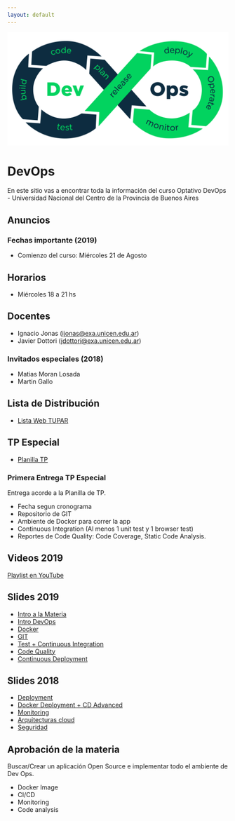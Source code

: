```yaml
---
layout: default
---
```



![DevOps](assets/img/devops.png)

# DevOps
En este sitio vas a encontrar toda la información del curso Optativo DevOps - Universidad Nacional del Centro de la Provincia de Buenos Aires


## Anuncios
<!-- Este Miercoles 29/05 hay clases de 18 a 21hs. -->


### Fechas importante (2019)
* Comienzo del curso: Miércoles 21 de Agosto

## Horarios
* Miércoles 18 a 21 hs

## Docentes
* Ignacio Jonas (ijonas@exa.unicen.edu.ar)
* Javier Dottori (jdottori@exa.unicen.edu.ar)
<!-- * Alejandro Perez (ajperez@exa.unicen.edu.ar) -->
### Invitados especiales (2018)
* Matias Moran Losada
* Martin Gallo

## Lista de Distribución
* [Lista Web TUPAR](https://groups.google.com/forum/#!forum/web-tupar)

## TP Especial
* [Planilla TP](https://docs.google.com/spreadsheets/d/1IeDIP41mUUqU8c1q9qztlejaIELn9uZT9WvroR0wlVk/edit#gid=0)
### Primera Entrega TP Especial
Entrega acorde a la Planilla de TP.
- Fecha segun cronograma
- Repositorio de GIT
- Ambiente de Docker para correr la app
- Continuous Integration (Al menos 1 unit test y 1 browser test)
- Reportes de Code Quality: Code Coverage, Static Code Analysis.

## Videos 2019
[Playlist en YouTube](https://www.youtube.com/playlist?list=PLWrcdS95xApk2XtwZ56ogsOb8U5XZ8VZb)

## Slides 2019
* [Intro a la Materia](https://docs.google.com/presentation/d/17q_4TaWb8Gx7_ipPrkN3NnKgTxei29HVeX8D48rezRI/edit)
* [Intro DevOps](https://docs.google.com/presentation/d/1NiAHg6OEWfenwKpXPR4GuF6BSpzooSRygwuvcb5zXNA/edit?usp=sharing)
* [Docker](https://docs.google.com/presentation/d/1hWwcy0jwaX7lhG1YIOZ7Dc0ol6raOJVP6efA7FEArmQ/edit)
* [GIT](https://docs.google.com/presentation/d/19-JXJ7yYbOi9qy4Y9VnYjQajs2ck6u9gusO0eFjut_w/edit)
* [Test + Continuous Integration](https://docs.google.com/presentation/d/1woiycioR51KGziMyz9UJp5hdIlqGIDIYBXyOOojQ_og/edit)
* [Code Quality](https://docs.google.com/presentation/d/1jTUbOA3zw0W0VHssNCN2UmUUyxCOk10h4pMBPsgeurU/edit)
* [Continuous Deployment](https://docs.google.com/presentation/d/1MlvJOteXMzE5nqbtVJs15hRpDt5qSAUBmI01UH4wVD0/edit?usp=sharing)


## Slides 2018
* [Deployment](https://docs.google.com/presentation/d/1OaubIrUH7FYAnMmeA4aZJHnYOfZevtF0SYELhsAHR28/edit?usp=sharing)
* [Docker Deployment + CD Advanced](https://docs.google.com/presentation/d/1Mwwik_7Pn8tg8RT4e45s-CHzqegYWCGTMHVB_yqMFeQ/edit?usp=sharing)
* [Monitoring](https://docs.google.com/presentation/d/1Q__F1zU4AINvv-BlgXdw_VEjpuYcqviyOOxptU7bJoU/edit?usp=sharing)
* [Arquitecturas cloud](https://docs.google.com/presentation/d/1Q1BTRNfa88YZ0IjT9eSyLmYQkwXWAmkGlBULNSYwA58/edit?usp=sharing)
* [Seguridad](https://docs.google.com/presentation/d/1nt7FhkCwvfi7bWb1yP3fNTplQwJmdJZCdaJIVFOOjsg/edit?usp=sharing)



## Aprobación de la materia
Buscar/Crear un aplicación Open Source e implementar todo el ambiente de Dev Ops.
* Docker Image
* CI/CD
* Monitoring
* Code analysis 




